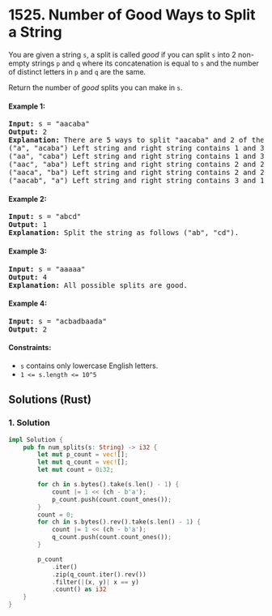 # 1525. Number of Good Ways to Split a String
You are given a string `s`, a split is called *good* if you can split `s` into 2 non-empty strings `p` and `q` where its concatenation is equal to `s` and the number of distinct letters in `p` and `q` are the same.

Return the number of *good* splits you can make in `s`.

#### Example 1:
<pre>
<strong>Input:</strong> s = "aacaba"
<strong>Output:</strong> 2
<strong>Explanation:</strong> There are 5 ways to split "aacaba" and 2 of them are good. 
("a", "acaba") Left string and right string contains 1 and 3 different letters respectively.
("aa", "caba") Left string and right string contains 1 and 3 different letters respectively.
("aac", "aba") Left string and right string contains 2 and 2 different letters respectively (good split).
("aaca", "ba") Left string and right string contains 2 and 2 different letters respectively (good split).
("aacab", "a") Left string and right string contains 3 and 1 different letters respectively.
</pre>

#### Example 2:
<pre>
<strong>Input:</strong> s = "abcd"
<strong>Output:</strong> 1
<strong>Explanation:</strong> Split the string as follows ("ab", "cd").
</pre>

#### Example 3:
<pre>
<strong>Input:</strong> s = "aaaaa"
<strong>Output:</strong> 4
<strong>Explanation:</strong> All possible splits are good.
</pre>

#### Example 4:
<pre>
<strong>Input:</strong> s = "acbadbaada"
<strong>Output:</strong> 2
</pre>

#### Constraints:
* `s` contains only lowercase English letters.
* `1 <= s.length <= 10^5`

## Solutions (Rust)

### 1. Solution
```Rust
impl Solution {
    pub fn num_splits(s: String) -> i32 {
        let mut p_count = vec![];
        let mut q_count = vec![];
        let mut count = 0i32;

        for ch in s.bytes().take(s.len() - 1) {
            count |= 1 << (ch - b'a');
            p_count.push(count.count_ones());
        }
        count = 0;
        for ch in s.bytes().rev().take(s.len() - 1) {
            count |= 1 << (ch - b'a');
            q_count.push(count.count_ones());
        }

        p_count
            .iter()
            .zip(q_count.iter().rev())
            .filter(|(x, y)| x == y)
            .count() as i32
    }
}
```
